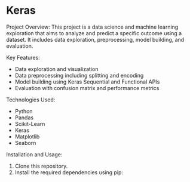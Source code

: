 # Keras

Project Overview:
This project is a data science and machine learning exploration that aims to analyze and predict a specific outcome using a dataset. It includes data exploration, preprocessing, model building, and evaluation.

Key Features:
- Data exploration and visualization
- Data preprocessing including splitting and encoding
- Model building using Keras Sequential and Functional APIs
- Evaluation with confusion matrix and performance metrics

Technologies Used:
- Python
- Pandas
- Scikit-Learn
- Keras
- Matplotlib
- Seaborn

Installation and Usage:
1. Clone this repository.
2. Install the required dependencies using pip:

